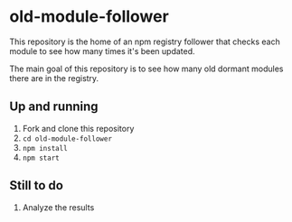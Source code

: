 # old-module-follower

This repository is the home of an npm registry follower that checks each module
to see how many times it's been updated.

The main goal of this repository is to see how many old dormant modules there
are in the registry.

## Up and running

1. Fork and clone this repository
2. `cd old-module-follower`
4. `npm install`
3. `npm start`

## Still to do

1. Analyze the results

